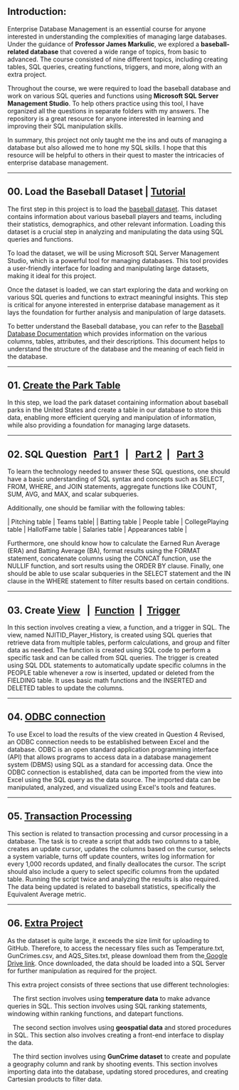 ## Introduction:

Enterprise Database Management is an essential course for anyone interested in understanding the complexities of managing large databases. Under the guidance of <b>Professor James Markulic</b>, we explored a <b>baseball-related database</b> that covered a wide range of topics, from basic to advanced. The course consisted of nine different topics, including creating tables, SQL queries, creating functions, triggers, and more, along with an extra project.

Throughout the course, we were required to load the baseball database and work on various SQL queries and functions using <b>Microsoft SQL Server Management Studio</b>. To help others practice using this tool, I have organized all the questions in separate folders with my answers. The repository is a great resource for anyone interested in learning and improving their SQL manipulation skills.

In summary, this project not only taught me the ins and outs of managing a database but also allowed me to hone my SQL skills. I hope that this resource will be helpful to others in their quest to master the intricacies of enterprise database management.

--------------

## 00. Load the Baseball Dataset | [Tutorial](https://github.com/ChiaLinz/Baseball-DataBse-Management-System/blob/0e56956278276fc47135353923534c3b6b35b0aa/00.%20Install/00.%20Creating%20the%20Baseball%20Database%20Using%20Scripts.pdf)

The first step in this project is to load the [baseball dataset](https://github.com/ChiaLinz/Baseball-DataBse-Management-System/blob/0e56956278276fc47135353923534c3b6b35b0aa/00.%20Install/Baseball.zip). This dataset contains information about various baseball players and teams, including their statistics, demographics, and other relevant information. Loading this dataset is a crucial step in analyzing and manipulating the data using SQL queries and functions.

To load the dataset, we will be using Microsoft SQL Server Management Studio, which is a powerful tool for managing databases. This tool provides a user-friendly interface for loading and manipulating large datasets, making it ideal for this project.

Once the dataset is loaded, we can start exploring the data and working on various SQL queries and functions to extract meaningful insights. This step is critical for anyone interested in enterprise database management as it lays the foundation for further analysis and manipulation of large datasets.

To better understand the Baseball database, you can refer to the [Baseball Database Documentation](https://github.com/ChiaLinz/Baseball-DataBase-Management/blob/375f85c0a777904e4c4ed65e4dfff2d9bb2183c7/00.%20Install/Baseball%20Database%20Documentation.pdf) which provides information on the various columns, tables, attributes, and their descriptions. This document helps to understand the structure of the database and the meaning of each field in the database. 


--------------

## 01. [Create the Park Table](https://github.com/ChiaLinz/Baseball-DataBase-Management/blob/e0469940be11461536ab8378385bca809f7dce35/01.%20Create%20the%20Park%20Table/01.%20Create%20the%20Park%20Table.pdf)

In this step, we load the park dataset containing information about baseball parks in the United States and create a table in our database to store this data, enabling more efficient querying and manipulation of information, while also providing a foundation for managing large datasets.

--------------

## 02. SQL Question &nbsp; [Part 1](https://github.com/ChiaLinz/Baseball-DataBase-Management/blob/e0469940be11461536ab8378385bca809f7dce35/02.%20SQL%20Question%20Part%201/02.%20SQL%20Question%20Part%201.pdf) &nbsp;&nbsp;|&nbsp;&nbsp; [Part 2](https://github.com/ChiaLinz/Baseball-DataBase-Management/blob/e0469940be11461536ab8378385bca809f7dce35/03.%20SQL%20Question%20Part%202/03.%20SQL%20Question%20Part%202.pdf)&nbsp;&nbsp;|&nbsp;&nbsp; [Part 3](https://github.com/ChiaLinz/Baseball-DataBase-Management/blob/e0469940be11461536ab8378385bca809f7dce35/07.%20SQL%20Question%20Part%203/07.%20SQL%20Question%20Part%203.pdf)

To learn the technology needed to answer these SQL questions, one should have a basic understanding of SQL syntax and concepts such as SELECT, FROM, WHERE, and JOIN statements, aggregate functions like COUNT, SUM, AVG, and MAX, and scalar subqueries.

Additionally, one should be familiar with the following tables:

| Pitching table
| Teams table|
| Batting table
| People table
| CollegePlaying table
| HallofFame table
| Salaries table
| Appearances table |

Furthermore, one should know how to calculate the Earned Run Average (ERA) and Batting Average (BA), format results using the FORMAT statement, concatenate columns using the CONCAT function, use the NULLIF function, and sort results using the ORDER BY clause. Finally, one should be able to use scalar subqueries in the SELECT statement and the IN clause in the WHERE statement to filter results based on certain conditions.

--------------

## 03. Create [View](https://github.com/ChiaLinz/Baseball-DataBase-Management/blob/e0469940be11461536ab8378385bca809f7dce35/04.%20Revised%20View/04.%20Revised%20View.pdf) &nbsp;&nbsp;|&nbsp;&nbsp;[Function](https://github.com/ChiaLinz/Baseball-DataBase-Management/blob/e0469940be11461536ab8378385bca809f7dce35/05.%20Create%20Function/05.%20Create%20Function.pdf)&nbsp;&nbsp;|&nbsp;&nbsp;[Trigger](https://github.com/ChiaLinz/Baseball-DataBase-Management/blob/e0469940be11461536ab8378385bca809f7dce35/08.%20Create%20Trigger/08.%20Create%20Trigger.pdf)

In this section involves creating a view, a function, and a trigger in SQL. The view, named NJITID_Player_History, is created using SQL queries that retrieve data from multiple tables, perform calculations, and group and filter data as needed. The function is created using SQL code to perform a specific task and can be called from SQL queries. The trigger is created using SQL DDL statements to automatically update specific columns in the PEOPLE table whenever a row is inserted, updated or deleted from the FIELDING table. It uses basic math functions and the INSERTED and DELETED tables to update the columns.

--------------

## 04. [ODBC connection](https://github.com/ChiaLinz/Baseball-DataBase-Management/blob/e0469940be11461536ab8378385bca809f7dce35/06.%20ODBC%20connection/06.%20ODBC%20connection.pdf)

To use Excel to load the results of the view created in Question 4 Revised, an ODBC connection needs to be established between Excel and the database. ODBC is an open standard application programming interface (API) that allows programs to access data in a database management system (DBMS) using SQL as a standard for accessing data. Once the ODBC connection is established, data can be imported from the view into Excel using the SQL query as the data source. The imported data can be manipulated, analyzed, and visualized using Excel's tools and features.

--------------

## 05. [Transaction Processing](https://github.com/ChiaLinz/Baseball-DataBase-Management/blob/e0469940be11461536ab8378385bca809f7dce35/09.%20Transaction%20Processing/09.%20Transaction%20Processing.pdf)

This section is related to transaction processing and cursor processing in a database. The task is to create a script that adds two columns to a table, creates an update cursor, updates the columns based on the cursor, selects a system variable, turns off update counters, writes log information for every 1,000 records updated, and finally deallocates the cursor. The script should also include a query to select specific columns from the updated table. Running the script twice and analyzing the results is also required. The data being updated is related to baseball statistics, specifically the Equivalent Average metric.

--------------

## 06. [Extra Project](https://github.com/ChiaLinz/Baseball-DataBase-Management/blob/e0469940be11461536ab8378385bca809f7dce35/10.%20Extra%20Project/10.%20Extra%20Project.pdf)

As the dataset is quite large, it exceeds the size limit for uploading to GitHub. Therefore, to access the necessary files such as Temperature.txt, GunCrimes.csv, and AQS_Sites.txt, please download them from the[ Google Drive link](https://drive.google.com/file/d/1gWc3XuDgcVZEDx-AQeJ98DFY-Anm3KuD/view?usp=sharing). Once downloaded, the data should be loaded into a SQL Server for further manipulation as required for the project.


This extra project consists of three sections that use different technologies:

&nbsp;&nbsp; The first section involves using **temperature data** to make advance queries in SQL. This section involves using SQL ranking statements, windowing within ranking functions, and datepart functions.

&nbsp;&nbsp; The second section involves using **geospatial data** and stored procedures in SQL. This section also involves creating a front-end interface to display the data.

&nbsp;&nbsp; The third section involves using **GunCrime dataset** to create and populate a geography column and rank by shooting events. This section involves importing data into the database, updating stored procedures, and creating Cartesian products to filter data.
